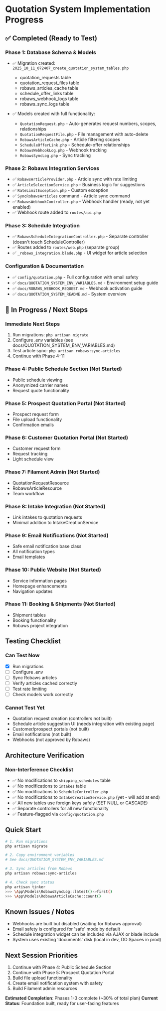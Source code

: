 # Quotation System Implementation Progress

## ✅ Completed (Ready to Test)

### Phase 1: Database Schema & Models
- ✅ Migration created: `2025_10_11_072407_create_quotation_system_tables.php`
  - quotation_requests table
  - quotation_request_files table
  - robaws_articles_cache table
  - schedule_offer_links table
  - robaws_webhook_logs table
  - robaws_sync_logs table

- ✅ Models created with full functionality:
  - `QuotationRequest.php` - Auto-generates request numbers, scopes, relationships
  - `QuotationRequestFile.php` - File management with auto-delete
  - `RobawsArticleCache.php` - Article filtering scopes
  - `ScheduleOfferLink.php` - Schedule-offer relationships
  - `RobawsWebhookLog.php` - Webhook tracking
  - `RobawsSyncLog.php` - Sync tracking

### Phase 2: Robaws Integration Services
- ✅ `RobawsArticleProvider.php` - Article sync with rate limiting
- ✅ `ArticleSelectionService.php` - Business logic for suggestions
- ✅ `RateLimitException.php` - Custom exception
- ✅ `SyncRobawsArticles` command - Article sync command
- ✅ `RobawsWebhookController.php` - Webhook handler (ready, not yet enabled)
- ✅ Webhook route added to `routes/api.php`

### Phase 3: Schedule Integration
- ✅ `RobawsScheduleIntegrationController.php` - Separate controller (doesn't touch ScheduleController)
- ✅ Routes added to `routes/web.php` (separate group)
- ✅ `_robaws_integration.blade.php` - UI widget for article selection

### Configuration & Documentation
- ✅ `config/quotation.php` - Full configuration with email safety
- ✅ `docs/QUOTATION_SYSTEM_ENV_VARIABLES.md` - Environment setup guide
- ✅ `docs/ROBAWS_WEBHOOK_REQUEST.md` - Webhook activation guide
- ✅ `docs/QUOTATION_SYSTEM_README.md` - System overview

## 🚧 In Progress / Next Steps

### Immediate Next Steps
1. Run migrations: `php artisan migrate`
2. Configure .env variables (see docs/QUOTATION_SYSTEM_ENV_VARIABLES.md)
3. Test article sync: `php artisan robaws:sync-articles`
4. Continue with Phase 4-11

### Phase 4: Public Schedule Section (Not Started)
- Public schedule viewing
- Anonymized carrier names
- Request quote functionality

### Phase 5: Prospect Quotation Portal (Not Started)
- Prospect request form
- File upload functionality
- Confirmation emails

### Phase 6: Customer Quotation Portal (Not Started)
- Customer request form
- Request tracking
- Light schedule view

### Phase 7: Filament Admin (Not Started)
- QuotationRequestResource
- RobawsArticleResource
- Team workflow

### Phase 8: Intake Integration (Not Started)
- Link intakes to quotation requests
- Minimal addition to IntakeCreationService

### Phase 9: Email Notifications (Not Started)
- Safe email notification base class
- All notification types
- Email templates

### Phase 10: Public Website (Not Started)
- Service information pages
- Homepage enhancements
- Navigation updates

### Phase 11: Booking & Shipments (Not Started)
- Shipment tables
- Booking functionality
- Robaws project integration

## Testing Checklist

### Can Test Now
- [x] Run migrations
- [ ] Configure .env
- [ ] Sync Robaws articles
- [ ] Verify articles cached correctly
- [ ] Test rate limiting
- [ ] Check models work correctly

### Cannot Test Yet
- Quotation request creation (controllers not built)
- Schedule article suggestion UI (needs integration with existing page)
- Customer/prospect portals (not built)
- Email notifications (not built)
- Webhooks (not approved by Robaws)

## Architecture Verification

### Non-Interference Checklist
- ✅ No modifications to `shipping_schedules` table
- ✅ No modifications to `intakes` table
- ✅ No modifications to `ScheduleController.php`
- ✅ No modifications to `IntakeCreationService.php` (yet - will add at end)
- ✅ All new tables use foreign keys safely (SET NULL or CASCADE)
- ✅ Separate controllers for all new functionality
- ✅ Feature-flagged via `config/quotation.php`

## Quick Start

```bash
# 1. Run migrations
php artisan migrate

# 2. Copy environment variables
# See docs/QUOTATION_SYSTEM_ENV_VARIABLES.md

# 3. Sync articles from Robaws
php artisan robaws:sync-articles

# 4. Check sync status
php artisan tinker
>>> \App\Models\RobawsSyncLog::latest()->first()
>>> \App\Models\RobawsArticleCache::count()
```

## Known Issues / Notes

- Webhooks are built but disabled (waiting for Robaws approval)
- Email safety is configured for 'safe' mode by default
- Schedule integration widget can be included via AJAX or blade include
- System uses existing 'documents' disk (local in dev, DO Spaces in prod)

## Next Session Priorities

1. Continue with Phase 4: Public Schedule Section
2. Continue with Phase 5: Prospect Quotation Portal
3. Build file upload functionality
4. Create email notification system with safety
5. Build Filament admin resources

**Estimated Completion**: Phases 1-3 complete (~30% of total plan)
**Current Status**: Foundation built, ready for user-facing features


